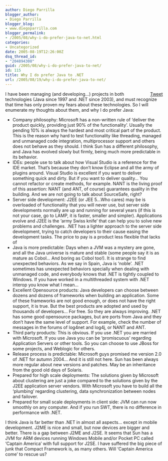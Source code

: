 ```yaml
---
author: Diego Parrilla
blogger_author:
- Diego Parrilla
blogger_blog:
- www.diegoparrilla.com
blogger_permalink:
- /2005/08/why-i-do-prefer-java-to-net.html
categories:
- Uncategorized
date: 2005-08-19T12:26:00Z
dsq_thread_id:
- "204894308"
guid: /2005/08/why-i-do-prefer-java-to-net/
id: 115
title: Why I do prefer Java to .NET
url: /2005/08/19/why-i-do-prefer-java-to-net/
---
```


<div style="float: right; margin-left: 10px;">
  <a href="https://twitter.com/share" class="twitter-share-button" data-via="nubeblog" data-count="vertical" data-url="/2005/08/19/why-i-do-prefer-java-to-net/">Tweet</a>
</div>

I have been managing (and developing&#8230;) projects in both technologies (Java since 1997 and .NET since 2003), and must recognize that time has only proven my fears about these technologies. So I will enumerate my thoughts about them, and why I do prefer Java:

  * Company philosophy: Microsoft has a non-written rule of &#8216;deliver the product quickly, providing just 90% of the functionality&#8217;. Usually the pending 10% is always the hardest and most critical part of the product. This is the reason why hard to test functionality like threading, managed and unmanaged code integration, multiprocessor support and others does not behave as they should. I think Sun has a different philosophy, and Java has evolved slowly but firmly, being much more predictable in its behavior.
  * IDEs: people use to talk about how Visual Studio is a reference for the IDE market. That&#8217;s because they don&#8217;t know Eclipse and all the army of plugins around. Visual Studio is excellent if you want to deliver something quick and dirty. But if you want to deliver quality&#8230; You cannot refactor or create methods, for example. NANT is the living proof of this assertion: NANT (and ANT, of course) guarantees quality in the building. And we are not going to talk about SourceSafe, right?
  * Server side development: J2EE (or JEE 5&#8230;Who cares) may be is overloaded of functionality that you will never use, but server side developments normally are up and running for several years (if this is not your case, go to LAMP, it is faster, smaller and simpler). Applications evolve and J2EE is the &#8216;army Swiss knife&#8217; that can help you to solve new problems and challenges. .NET has a lighter approach to the server side development, trying to catch developers to their cause easing the development tasks. The price to pay is a product less flexible that lacks of 
  * Java is more predictable: Days when a JVM was a mystery are gone, and all the Java universe is mature and stable (some people say it is as mature as Cobol&#8230; And boring as Cobol too!). It is strange to find unexpected behaviors. As we say in Spain, Java is &#8216;noble&#8217;. .NET sometimes has unexpected behaviors specially when dealing with unmanaged code, and everybody knows that .NET is tightly coupled to Windows. If you have worked in a multithreaded system with .NET interop you know what I mean&#8230;
  * Excellent Opensource products: Java developers can choose between dozens and dozens of frameworks when building an application. Some of these frameworks are not good enough, or does not have the right support, it is true. But the best products are adopted and used by thousands of developers&#8230; For free. So they are always improving. .NET has some good opensource packages, but are ports from Java and they don&#8217;t have the same level of support. For example, check the number of messages in the forums of log4net and log4j, or NANT and ANT.
  * Third party products: This is obvious. If you use .NET you are married with Microsoft. If you use Java you can be &#8216;promiscuous&#8217; regarding Application Servers or other tools. So you can choose to use JBoss for some projects, and Weblogic for others.
  * Release process is predictable: Microsoft guys promised me version 2.0 of .NET for autumn 2004&#8230; And it is still not here. Sun has been always more regular about new versions and patches. May be an inheritance from the good old days of Solaris.
  * Prepared for high scale deployments: The solutions given by Microsoft about clustering are just a joke compared to the solutions given by the J2EE application server vendors. With Microsoft you have to build all the &#8216;plumbing&#8217; regarding clustering, data synchronization between nodes and failover.
  * Prepared for small scale deployments in client side: JVM can run now smoothly on any computer. And if you run SWT, there is no difference in performance with .NET.

I think Java is far better than .NET in almost all aspects&#8230; except in mobile development. J2ME is nice and small, but now devices are bigger and better. There is a gap between J2ME and J2SE. It seems that Sun has a JVM for ARM devices running Windows Mobile and/or Pocket PC called &#8216;Captain America&#8217; with full support for J2SE. I have suffered the big piece of junk that Compact Framework is, as many others. Will &#8216;Captain America come&#8217; to rescue us?
